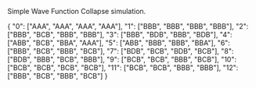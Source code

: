 Simple Wave Function Collapse simulation.

{
    "0": ["AAA", "AAA", "AAA", "AAA"],
    "1": ["BBB", "BBB", "BBB", "BBB"],
    "2": ["BBB", "BCB", "BBB", "BBB"],
    "3": ["BBB", "BDB", "BBB", "BDB"],
    "4": ["ABB", "BCB", "BBA", "AAA"],
    "5": ["ABB", "BBB", "BBB", "BBA"],
    "6": ["BBB", "BCB", "BBB", "BCB"],
    "7": ["BDB", "BCB", "BDB", "BCB"],
    "8": ["BDB", "BBB", "BCB", "BBB"],
    "9": ["BCB", "BCB", "BBB", "BCB"],
    "10": ["BCB", "BCB", "BCB", "BCB"],
    "11": ["BCB", "BCB", "BBB", "BBB"],
    "12": ["BBB", "BCB", "BBB", "BCB"]
}